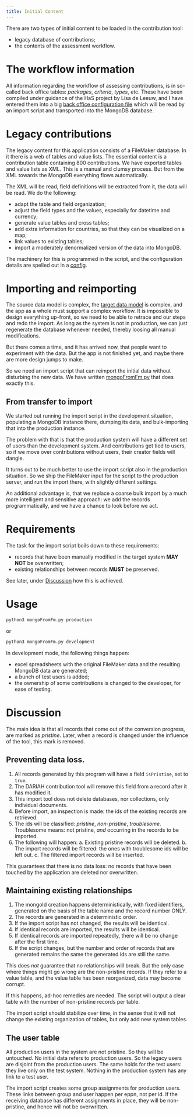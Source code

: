 ```yaml
---
title: Initial Content
---
```


There are two types of initial content to be loaded in the contribution tool:

* legacy database of contributions;
* the contents of the assessment workflow.

# The workflow information
All information regarding the workflow of assessing contributions, is in so-called back office tables: 
*packages*, *criteria*, *types*, etc.
These have been compiled under guidance of the HaS project by Lisa de Leeuw, and I have entered them
into a big
[back office configuration file]({{site.staticBase}}/tools/backoffice.yaml)
which will be read by an import script and transported into the MongoDB database.

# Legacy contributions
The legacy content for this application consists of a FileMaker database.
In it there is a web of tables and value lists.
The essential content is a contribution table containing 800 contributions.
We have exported tables and value lists as XML.
This is a manual and clumsy process.
But from the XML towards the MongoDB everything flows automatically.

The XML will be read, field definitions will be extracted from it, the data will be read.
We do the following:
* adapt the table and field organization;
* adjust the field types and the values, especially for datetime and currency;
* generate value tables and cross tables;
* add extra information for countries, so that they can be visualized on a map;
* link values to existing tables;
* import a moderately denormalized version of the data into MongoDB.

The machinery for this is programmed in the script, and the configuration details
are spelled out in a [config]({{site.staticBase}}/tools/config.yaml).

# Importing and reimporting
The source data model is complex, the [target data model](Model) is complex, and the
app as a whole must support a complex workflow.
It is impossible to design everything up-front, so we need to be able to retrace and our steps
and redo the import.
As long as the system is not in production, we can just regenerate the database whenever needed,
thereby loosing all manual modifications.

But there comes a time, and it has arrived now, that people want to experiment with the data.
But the app is not finished yet, and maybe there are more design jumps to make.

So we need an import script that can reimport the initial data without disturbing the new data.
We have written [mongoFromFm.py]({{site.staticBase}}/tools/mongoFromFm.py)
that does exactly this.

## From transfer to import
We started out running the import script in the development situation, populating a MongoDB
instance there, dumping its data, and bulk-importing that into the production instance.

The problem with that is that the production system will have a different set of users than
the development system. And contributions get tied to users, so if we move over
contributions without users, their creator fields will dangle.

It turns out to be much better to use the import script also in the production situation.
So we ship the FileMaker input for the script to the production server, and run the import
there, with slightly different settings.

An additional advantage is, that we replace a coarse bulk import by a much more intelligent and 
sensitive approach: we add the records programmatically, and we have a chance to look before we act.

# Requirements

The task for the import script boils down to these requirements:

* records that have been manually modified in the target system **MAY NOT** be overwritten;
* existing relationships between records **MUST** be preserved.

See later, under [Discussion](#discussion) how this is achieved.

# Usage

```sh
python3 mongoFromFm.py production
```

or

```sh
python3 mongoFromFm.py development
```

In development mode, the following things happen:

* excel spreadsheets with the original FileMaker data and the resulting MongoDB data are generated;
* a bunch of test users is added;
* the ownership of some contributions is changed to the developer, for ease of testing.

# Discussion
The main idea is that all records that come out of the conversion progress, are marked as *pristine*.
Later, when a record is changed under the influence of the tool, this mark is removed.

## Preventing data loss.

1. All records generated by this program will have a field `isPristine`, set to `true`.
2. The DARIAH contribution tool will remove this field from a record after it has modified it.
3. This import tool does not delete databases, nor collections, only individual documents.
4. Before import, an inspection is made: the ids of the existing records are retrieved.
5. The ids will be classified: *pristine*, *non-pristine*, *troublesome*.
   Troublesome means: not pristine, *and* occurring in the records to be imported.
6. The following will happen:
   a. Existing pristine records will be deleted.
   b. The import records will be filtered: the ones with troublesome ids will be left out.
   c. The filtered import records will be inserted.

This guarantees that there is no data loss: no records that have been touched by the 
application are deleted nor overwritten.

## Maintaining existing relationships

1. The mongoId creation happens deterministically, with fixed identifiers,
   generated on the basis of the table name and the record number ONLY.
2. The records are generated in a deterministic order.
3. If the import script has not changed, the results will be identical.
4. If identical records are imported, the results will be identical.
4. If identical records are imported repeatedly, there will be no change after the first time.
6. If the script changes, but the number and order of records that are generated remains the same
   the generated ids are still the same.

This does *not* guarantee that no relationships will break.
But the only case where things might go wrong are the non-pristine records.
If they refer to a value table, and the value table has been reorganized, data may become corrupt.

If this happens, ad-hoc remedies are needed.
The script will output a clear table with the number of non-pristine records per table.

The import script should stabilize over time, in the sense that it will not change the existing
organization of tables, but only add new system tables.

## The user table

All production users in the system are not pristine.
So they will be untouched.
No initial data refers to production users. So the legacy users are disjoint from the
production users. The same holds for the test users: they live only on the test system.
Nothing in the production system has any link to a test user.

The import script creates some group assignments for production users.
These links between group and user happen per eppn, not per id.
If the receiving database has different assignments in place, they will be non-pristine,
and hence will not be overwritten.

